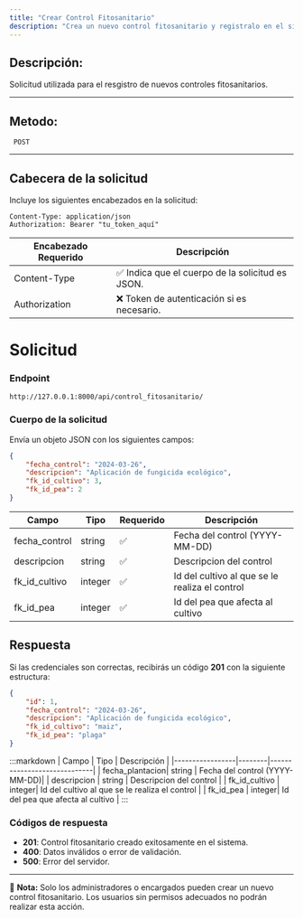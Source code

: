 ```yaml
---
title: "Crear Control Fitosanitario"
description: "Crea un nuevo control fitosanitario y registralo en el sistema."
---
```


## Descripción:

Solicitud utilizada para el resgistro de nuevos controles fitosanitarios.

---

## Metodo:
```
 POST
```
---
## **Cabecera de la solicitud**
Incluye los siguientes encabezados en la solicitud:
```
Content-Type: application/json
Authorization: Bearer "tu_token_aquí"
```
|Encabezado	Requerido | Descripción  |
|-------------------- |--------------|
|Content-Type	      |✅	Indica que el cuerpo de la solicitud es JSON.
|Authorization        |❌	Token de autenticación si es necesario.


# **Solicitud**

### **Endpoint**
```
http://127.0.0.1:8000/api/control_fitosanitario/
```
### **Cuerpo de la solicitud**
Envía un objeto JSON con los siguientes campos:

```json
{
    "fecha_control": "2024-03-26",
    "descripcion": "Aplicación de fungicida ecológico",
    "fk_id_cultivo": 3,
    "fk_id_pea": 2
}
```

| Campo           | Tipo   | Requerido | Descripción                |
|---------------- |--------|-----------|-----------------------------|
| fecha_control   | string | ✅       | Fecha del control (YYYY-MM-DD)|
| descripcion     | string | ✅       | Descripcion del control|
| fk_id_cultivo   | integer| ✅       | Id del cultivo al que se le realiza el control   |
| fk_id_pea       | integer| ✅       | Id del pea que afecta al cultivo  |


## **Respuesta**

Si las credenciales son correctas, recibirás un código **201** con la siguiente estructura:

```json
{
    "id": 1,
    "fecha_control": "2024-03-26",
    "descripcion": "Aplicación de fungicida ecológico",
    "fk_id_cultivo": "maiz",
    "fk_id_pea": "plaga"
}
```

:::markdown
| Campo           | Tipo   | Descripción                |
|-----------------|--------|-----------------------------|
| fecha_plantacion| string | Fecha del control (YYYY-MM-DD)|
| descripcion     | string |  Descripcion del control   |
| fk_id_cultivo   | integer| Id del cultivo al que se le realiza el control   |
| fk_id_pea       | integer|  Id del pea que afecta al cultivo  |
:::


### **Códigos de respuesta**
- **201**: Control fitosanitario creado exitosamente en el sistema.
- **400**: Datos inválidos o error de validación.
- **500**: Error del servidor.

---

📄 **Nota:** Solo los administradores o encargados pueden crear un nuevo control fitosanitario. Los usuarios sin permisos adecuados no podrán realizar esta acción.

